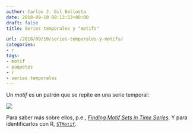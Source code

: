 ```yaml
---
author: Carlos J. Gil Bellosta
date: 2018-09-10 08:13:53+00:00
draft: false
title: Series temporales y "motifs"

url: /2018/09/10/series-temporales-y-motifs/
categories:
- r
tags:
- motif
- paquetes
- r
- series temporales
---
```


Un _motif_ es un patrón que se repite en una serie temporal:

![](/wp-uploads/2018/09/motif.png#center)

Para saber más sobre ellos, p.e., [_Finding Motif Sets in Time Series_](https://arxiv.org/pdf/1407.3685.pdf). Y para identificarlos con R, [`STMotif`](https://cran.r-project.org/package=STMotif).
